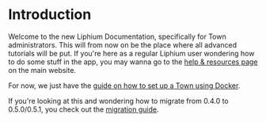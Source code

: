 # Introduction

Welcome to the new Liphium Documentation, specifically for Town administrators. This will from now on be the place where all advanced tutorials will be put. If you're here as a regular Liphium user wondering how to do some stuff in the app, you may wanna go to the [help & resources page](https://liphium.com/docs) on the main website.

For now, we just have the [guide on how to set up a Town using Docker](/setup/docker.html).

If you're looking at this and wondering how to migrate from 0.4.0 to 0.5.0/0.5.1, you check out the [migration guide](/migration/0.5-migration.html).
